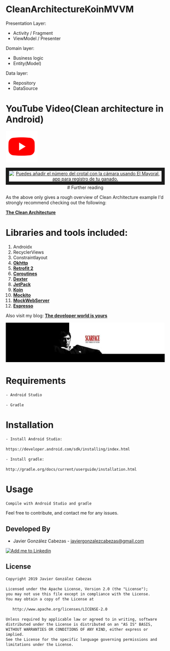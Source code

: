 # CleanArchitectureKoinMVVM

Presentation Layer:

- Activity / Fragment
- ViewModel / Presenter


Domain layer:

- Business logic
- Entity(Model)


Data layer:

- Repository
- DataSource

# YouTube Video(Clean architecture in Android)

<a align="center" href="https://www.youtube.com/watch?v=ySSP_wZ6g10">
  <img alt="you can check my Youtube video in Spanish" src="https://github.com/thedeveloperworldisyours/CleanArchitectureKoinMVVM/blob/master/youtubeIcon.png" width="100px"/>
</a>
<p align="center">
  <a href="http://www.youtube.com/watch?feature=player_embedded&v=ySSP_wZ6g10
" target="_blank"><img src="http://img.youtube.com/vi/ySSP_wZ6g10/0.jpg" 
alt="Puedes añadir el número del crotal con la cámara usando El Mayoral, app para registro de tu ganado." width="480" height="360" border="10" />
  </a>
# Further reading

  As the above only gives a rough overview of Clean Architecture example I'd strongly recommend checking out the following:

**[The Clean Architecture](https://blog.cleancoder.com/uncle-bob/2012/08/13/the-clean-architecture.html)**

# Libraries and tools included:

1. Androidx
2. RecyclerViews
3. Constraintlayout
4. **[Okhttp](https://github.com/square/okhttp)**
5. **[Retrofit 2](https://github.com/square/retrofit)**
6. **[Coroutines](https://github.com/Kotlin/kotlinx.coroutines)**
7. **[Dexter](https://github.com/Karumi/Dexter)**
8. **[JetPack](https://d.android.com/jetpack)**
9. **[Koin](https://insert-koin.io/)**
10. **[Mockito](https://site.mockito.org/)**
11. **[MockWebServer](https://github.com/square/okhttp/tree/master/mockwebserver)**
12. **[Espresso](https://developer.android.com/training/testing/espresso)**

Also visit my blog: **[The developer world is yours](http://thedeveloperworldisyours.com/)**

<a href="http://thedeveloperworldisyours.com/">
  <img alt="The developer world is yours" src="https://github.com/CabezasGonzalezJavier/AddTextViewButton/blob/master/TheDeveloperWordIsYours.png" />
</a>

# Requirements

    - Android Studio

    - Gradle


# Installation

    - Install Android Studio:

    https://developer.android.com/sdk/installing/index.html

    - Install gradle:

    http://gradle.org/docs/current/userguide/installation.html

# Usage
    Compile with Android Studio and gradle


Feel free to contribute, and contact me for any issues.

Developed By
------------
* Javier González Cabezas - <javiergonzalezcabezas@gmail.com>

<a href="https://es.linkedin.com/in/javier-gonz%C3%A1lez-cabezas-8b4b2231">
  <img alt="Add me to Linkedin" src="https://github.com/JorgeCastilloPrz/EasyMVP/blob/master/art/linkedin.png" />
</a>

License
-------

    Copyright 2019 Javier González Cabezas

    Licensed under the Apache License, Version 2.0 (the "License");
    you may not use this file except in compliance with the License.
    You may obtain a copy of the License at

       http://www.apache.org/licenses/LICENSE-2.0

    Unless required by applicable law or agreed to in writing, software
    distributed under the License is distributed on an "AS IS" BASIS,
    WITHOUT WARRANTIES OR CONDITIONS OF ANY KIND, either express or implied.
    See the License for the specific language governing permissions and
    limitations under the License.
